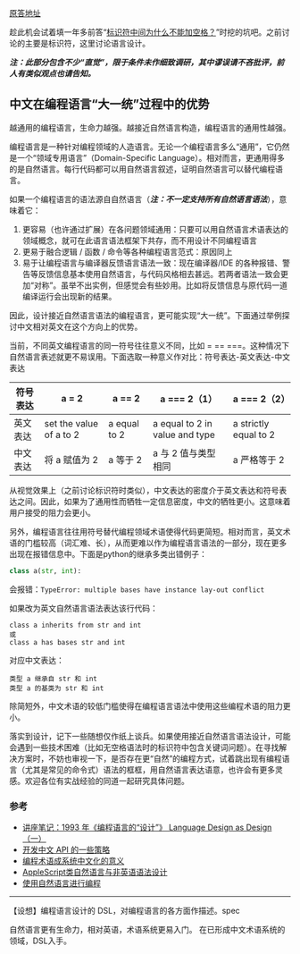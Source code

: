 [原答地址](https://www.zhihu.com/question/483359591/answer/2096999846)

趁此机会试着填一年多前答“[标识符中间为什么不能加空格？](https://www.zhihu.com/question/405766658/answer/1327906058)”时挖的坑吧。之前讨论的主要是标识符，这里讨论语言设计。

***注：此部分包含不少“直觉”，限于条件未作细致调研，其中谬误请不吝批评，前人有类似观点也请告知。***

## 中文在编程语言“大一统”过程中的优势

越通用的编程语言，生命力越强。越接近自然语言构造，编程语言的通用性越强。

编程语言是一种针对编程领域的人造语言。无论一个编程语言多么“通用”，它仍然是一个“领域专用语言”（Domain-Specific Language）。相对而言，更通用得多的是自然语言。每行代码都可以用自然语言叙述，证明自然语言可以替代编程语言。

如果一个编程语言的语法源自自然语言（***注：不一定支持所有自然语言语法***），意味着它：
1. 更容易（也许通过扩展）在各问题领域通用：只要可以用自然语言术语表达的领域概念，就可在此语言语法框架下共存，而不用设计不同编程语言
2. 更易于融合逻辑 / 函数 / 命令等各种编程语言范式：原因同上
3. 易于让编程语言与编译器反馈语言语法一致：现在编译器/IDE 的各种报错、警告等反馈信息基本使用自然语言，与代码风格相去甚远。若两者语法一致会更加“对称”。虽举不出实例，但感觉会有些妙用。比如将反馈信息与原代码一道编译运行会出现新的结果。

因此，设计接近自然语言语法的编程语言，更可能实现“大一统”。下面通过举例探讨中文相对英文在这个方向上的优势。

当前，不同英文编程语言的同一符号往往意义不同，比如 = == ===。这种情况下自然语言表述就更不易误用。下面选取一种意义作对比：符号表达-英文表达-中文表达

符号表达	| a = 2	| a == 2	| a === 2（1）|	a === 2（2）
| ------- | ------- | ------- | ------- | ------- |
英文表达	| set the value of a to 2	| a equal to 2 |	a equal to 2 in value and type |	a strictly equal to 2
中文表达	| 将 a 赋值为 2	| a 等于 2	| a 与 2 值与类型相同	| a 严格等于 2


从视觉效果上（之前讨论标识符时类似），中文表达的密度介于英文表达和符号表达之间。因此，如果为了通用性而牺牲一定信息密度，中文的牺牲更小。这意味着用户接受的阻力会更小。

另外，编程语言往往用符号替代编程领域术语使得代码更简短。相对而言，英文术语的门槛较高（词汇难、长），从而更难以作为编程语言语法的一部分，现在更多出现在报错信息中。下面是python的继承多类出错例子：
```python
class a(str, int):
```
会报错：`TypeError: multiple bases have instance lay-out conflict`

如果改为英文自然语言语法表达该行代码：
```
class a inherits from str and int
或
class a has bases str and int
```
对应中文表达：
```
类型 a 继承自 str 和 int
类型 a 的基类为 str 和 int
```
除简短外，中文术语的较低门槛使得在编程语言语法中使用这些编程术语的阻力更小。

落实到设计，记下一些随想仅作纸上谈兵。如果使用接近自然语言语法设计，可能会遇到一些技术困难（比如无空格语法时的标识符中包含关键词问题）。在寻找解决方案时，不妨也审视一下，是否存在更“自然”的编程方式，试着跳出现有编程语言（尤其是常见的命令式）语法的框框，用自然语言表达语意，也许会有更多灵感。欢迎各位有实战经验的同道一起研究具体问题。

### 参考

- [讲座笔记：1993 年《编程语言的“设计”》 Language Design as Design（一）](https://zhuanlan.zhihu.com/p/396257156)
- [开发中文 API 的一些策略](https://zhuanlan.zhihu.com/p/93495675)
- [编程术语成系统中文化的意义](https://zhuanlan.zhihu.com/p/100542606)
- [AppleScript类自然语言与非英语语法设计](https://zhuanlan.zhihu.com/p/33587884)
- [使用自然语言进行编程](https://zhuanlan.zhihu.com/p/25210915)

---------------

【设想】编程语言设计的 DSL，对编程语言的各方面作描述。spec

自然语言更有生命力，相对英语，术语系统更易入门。
在已形成中文术语系统的领域，DSL入手。
